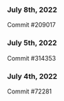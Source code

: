 ### July 8th, 2022

Commit #209017

### July 5th, 2022

Commit #314353


### July 4th, 2022

Commit #72281
